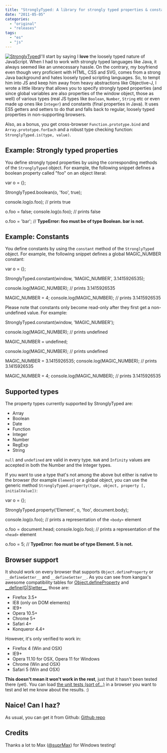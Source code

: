 ```yaml
---
title: "StronglyTyped: A library for strongly typed properties & constants in JavaScript"
date: "2011-05-05"
categories:
  - "original"
  - "releases"
tags:
  - "es"
  - "js"
---
```


[![StronglyTyped](images/strongly-typed-300x210.png "StronglyTyped logo")](http://www.flickr.com/photos/leaverou/5691500699/in/photostream)I'll start by saying I **love** the loosely typed nature of JavaScript. When I had to work with strongly typed languages like Java, it always seemed like an unnecessary hassle. On the contrary, my boyfriend even though very proficient with HTML, CSS and SVG, comes from a strong Java background and hates loosely typed scripting languages. So, to tempt him into JS and keep him away from heavy abstractions like Objective-J, I wrote a little library that allows you to specify strongly typed properties (and since global variables are also properties of the window object, those as well) of various types (real JS types like `Boolean`, `Number`, `String` etc or even made up ones like `Integer`) and constants (final properties in Java). It uses ES5 getters and setters to do that and falls back to regular, loosely typed properties in non-supporting browsers.

Also, as a bonus, you get cross-browser `Function.prototype.bind` and `Array.prototype.forEach` and a robust type checking function: `StronglyTyped.is(type, value)`.

## Example: Strongly typed properties

You define strongly typed properties by using the corresponding methods of the `StronglyTyped` object. For example, the following snippet defines a boolean property called "foo" on an object literal:

var o = {};

StronglyTyped.boolean(o, 'foo', true);

console.log(o.foo); // prints true

o.foo = false;
console.log(o.foo); // prints false

o.foo = 'bar'; // **TypeError: foo must be of type Boolean. bar is not.**

## Example: Constants

You define constants by using the `constant` method of the `StronglyTyped` object. For example, the following snippet defines a global MAGIC\_NUMBER constant:

var o = {};

StronglyTyped.constant(window, 'MAGIC\_NUMBER', 3.1415926535);

console.log(MAGIC\_NUMBER); // prints 3.1415926535

MAGIC\_NUMBER = 4;
console.log(MAGIC\_NUMBER); // prints 3.1415926535

Please note that constants only become read-only after they first get a non-undefined value. For example:

StronglyTyped.constant(window, 'MAGIC\_NUMBER');

console.log(MAGIC\_NUMBER); // prints undefined

MAGIC\_NUMBER = undefined;

console.log(MAGIC\_NUMBER); // prints undefined

MAGIC\_NUMBER = 3.1415926535;
console.log(MAGIC\_NUMBER); // prints 3.1415926535

MAGIC\_NUMBER = 4;
console.log(MAGIC\_NUMBER); // prints 3.1415926535

## Supported types

The property types currently supported by StronglyTyped are:

- Array
- Boolean
- Date
- Function
- Integer
- Number
- RegExp
- String

`null` and `undefined` are valid in every type. `NaN` and `Infinity` values are accepted in both the Number and the Integer types.

If you want to use a type that's not among the above but either is native to the browser (for example `Element`) or a global object, you can use the generic method `StronglyTyped.property(type, object, property [, initialValue])`:

var o = {};

StronglyTyped.property('Element', o, 'foo', document.body);

console.log(o.foo); // prints a representation of the `<body>` element

o.foo = document.head;
console.log(o.foo); // prints a representation of the `<head>` element

o.foo = 5; // **TypeError: foo must be of type Element. 5 is not.**

## Browser support

It should work on every browser that supports `Object.defineProperty` or `__defineGetter__` and `__defineSetter__`. As you can see from kangax's awesome compatibility tables for [Object.defineProperty](http://kangax.github.com/es5-compat-table/) and [\_\_define(G|S)etter\_\_](http://kangax.github.com/es5-compat-table/non-standard/), those are:

- Firefox 3.5+
- IE8 (only on DOM elements)
- IE9+
- Opera 10.5+
- Chrome 5+
- Safari 4+
- Konqueror 4.4+

However, it's only verified to work in:

- Firefox 4 (Win and OSX)
- IE9+
- Opera 11.10 for OSX, Opera 11 for Windows
- Chrome (Win and OSX)
- Safari 5 (Win and OSX)

**This doesn't mean it won't work in the rest**, just that it hasn't been tested there (yet). You can load [the unit tests (sort of...)](http://leaverou.github.com/StronglyTyped/) in a browser you want to test and let me know about the results. :)

## Naice! Can I haz?

As usual, you can get it from Github: [Github repo](https://github.com/LeaVerou/StronglyTyped)

## Credits

Thanks a lot to Max ([@suprMax](http://twitter.com/suprMax)) for Windows testing!
